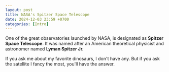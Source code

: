 ```yaml
---
layout: post
title: NASA's Spitzer Space Telescope
date: 2024-12-03 23:59 +0700
categories: [Intro]
---
```

One of the great observatories launched by NASA, is designated as **Spitzer Space Telescope**. It was named after an American theoretical physicist and astronomer named **Lyman Spitzer Jr.**

If you ask me about my favorite dinosaurs, I don't have any. But if you ask the satellite I fancy the most, you'll have the answer.
